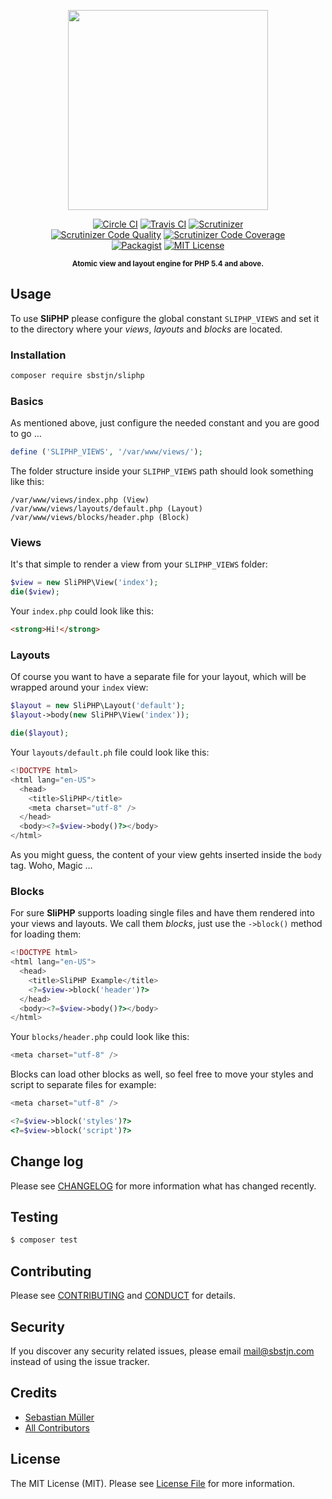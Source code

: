 <p align="center">
    <img src="https://cdn.rawgit.com/sbstjn/SliPHP/master/logo.svg"
         height="320">
</p>
<p align="center">
    <a href="https://circleci.com/gh/sbstjn/SliPHP/"><img src="https://img.shields.io/circleci/project/sbstjn/SliPHP/master.svg" alt="Circle CI"></a> 
    <a href="https://travis-ci.org/sbstjn/SliPHP"><img src="https://img.shields.io/travis/sbstjn/SliPHP.svg" alt="Travis CI"></a> 
    <a href="https://scrutinizer-ci.com/g/sbstjn/SliPHP/"><img src="https://img.shields.io/scrutinizer/build/g/sbstjn/SliPHP.svg" alt="Scrutinizer"></a><br />
    <a href="https://scrutinizer-ci.com/g/sbstjn/SliPHP"><img src="https://img.shields.io/scrutinizer/g/sbstjn/SliPHP.svg" alt="Scrutinizer Code Quality"></a> 
    <a href="https://scrutinizer-ci.com/g/sbstjn/SliPHP/"><img src="https://img.shields.io/scrutinizer/coverage/g/sbstjn/SliPHP.svg" alt="Scrutinizer Code Coverage"></a><br />
    <a href="https://packagist.org/packages/sbstjn/sliphp"><img src="https://img.shields.io/packagist/v/sbstjn/SliPHP.svg" alt="Packagist"></a>
    <a href="https://github.com/sbstjn/SliPHP/blob/master/LICENSE.md"><img src="https://img.shields.io/packagist/l/sbstjn/SliPHP.svg" alt="MIT License"></a>
</p>
<p align="center"><sup><strong>Atomic view and layout engine for PHP 5.4 and above.</strong></sup></p>

## Usage

To use **SliPHP** please configure the global constant `SLIPHP_VIEWS` and set it to the directory where your *views*, *layouts* and *blocks* are located. 

### Installation

```bash
composer require sbstjn/sliphp
```

### Basics

As mentioned above, just configure the needed constant and you are good to go …

```php
define ('SLIPHP_VIEWS', '/var/www/views/');
```

The folder structure inside your `SLIPHP_VIEWS` path should look something like this:

```
/var/www/views/index.php (View)
/var/www/views/layouts/default.php (Layout)
/var/www/views/blocks/header.php (Block)
```

### Views

It's that simple to render a view from your `SLIPHP_VIEWS` folder:

```php
$view = new SliPHP\View('index');
die($view);
```

Your `index.php` could look like this:

```html
<strong>Hi!</strong>
```

### Layouts

Of course you want to have a separate file for your layout, which will be wrapped around your `index` view: 

```php
$layout = new SliPHP\Layout('default');
$layout->body(new SliPHP\View('index'));

die($layout);
```

Your `layouts/default.ph` file could look like this:

```php
<!DOCTYPE html>
<html lang="en-US">
  <head>
    <title>SliPHP</title>
    <meta charset="utf-8" />
  </head>
  <body><?=$view->body()?></body>
</html>
```

As you might guess, the content of your view gehts inserted inside the `body` tag. Woho, Magic …

### Blocks

For sure **SliPHP** supports loading single files and have them rendered into your views and layouts. We call them *blocks*, just use the `->block()` method for loading them:

```php
<!DOCTYPE html>
<html lang="en-US">
  <head>
    <title>SliPHP Example</title>
    <?=$view->block('header')?>
  </head>
  <body><?=$view->body()?></body>
</html>
```

Your `blocks/header.php` could look like this:

```php
<meta charset="utf-8" />
```

Blocks can load other blocks as well, so feel free to move your styles and script to separate files for example:

```php
<meta charset="utf-8" />

<?=$view->block('styles')?>
<?=$view->block('script')?>
```

## Change log

Please see [CHANGELOG](CHANGELOG.md) for more information what has changed recently.

## Testing

``` bash
$ composer test
```

## Contributing

Please see [CONTRIBUTING](CONTRIBUTING.md) and [CONDUCT](CONDUCT.md) for details.

## Security

If you discover any security related issues, please email mail@sbstjn.com instead of using the issue tracker.

## Credits

- [Sebastian Müller](http://sbstjn.com)
- [All Contributors](../../contributors)

## License

The MIT License (MIT). Please see [License File](LICENSE.md) for more information.